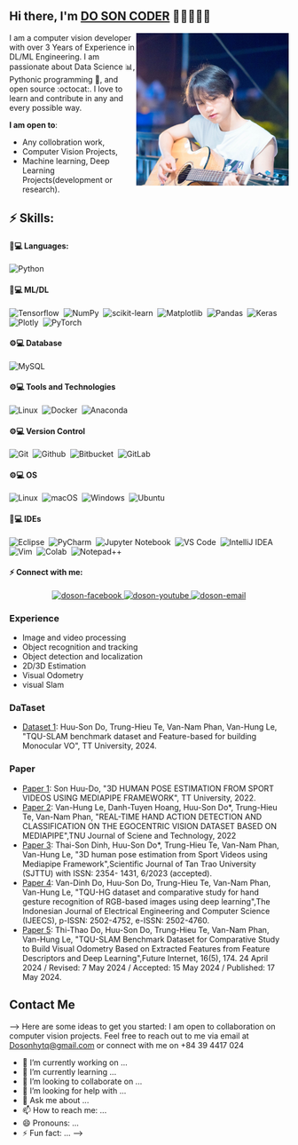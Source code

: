 ## Hi there, I'm [DO SON CODER](https://github.com/do-hu-so/do-hu-so) 👋🏼👨🏻‍💻


<a href="https://samujjwaal.me/"><img src="https://github.com/do-hu-so/do-hu-so/blob/main/doson.jpg" align="right" height="275" /></a>

I am a computer vision developer with over 3 Years of Experience in DL/ML Engineering.
I am passionate about Data Science 📊, Pythonic programming 🐍, and open source :octocat:. I love to learn and contribute in any and every possible way.

 **I am open to**:

- Any collobration work,
- Computer Vision Projects,
- Machine learning, Deep Learning Projects(development or research).

## ⚡ Skills:

#### 🚀💻 Languages:
![Python](https://img.shields.io/badge/Python-3776AB?style=for-the-badge&logo=python&logoColor=white)&nbsp;

#### 🚀💻 ML/DL

![Tensorflow](https://img.shields.io/badge/TensorFlow-FF6F00?style=for-the-badge&logo=tensorflow&logoColor=white)&nbsp;
![NumPy](https://img.shields.io/badge/numpy-%23013243.svg?style=for-the-badge&logo=numpy&logoColor=white)&nbsp;
![scikit-learn](https://img.shields.io/badge/scikit--learn-%23F7931E.svg?style=for-the-badge&logo=scikit-learn&logoColor=white)&nbsp;
![Matplotlib](https://img.shields.io/badge/Matplotlib-%23ffffff.svg?style=for-the-badge&logo=Matplotlib&logoColor=white)&nbsp;
![Pandas](https://img.shields.io/badge/pandas-%23150458.svg?style=for-the-badge&logo=pandas&logoColor=white)&nbsp;
![Keras](https://img.shields.io/badge/Keras-D00000?style=for-the-badge&logo=Keras&logoColor=white)&nbsp;
![Plotly](https://img.shields.io/badge/Plotly-%233F4F75.svg?style=for-the-badge&logo=plotly&logoColor=white)&nbsp;
![PyTorch](https://img.shields.io/badge/PyTorch-EE4C2C?style=for-the-badge&logo=PyTorch&logoColor=white)

#### ⚙️💻 Database

![MySQL](https://img.shields.io/badge/MySQL-00000F?style=for-the-badge&logo=mysql&logoColor=white)&nbsp;


#### ⚙️💻 Tools and Technologies
![Linux](https://img.shields.io/badge/Linux-FCC624?style=for-the-badge&logo=linux&logoColor=black)&nbsp;
![Docker](https://img.shields.io/badge/Docker-2CA5E0?style=for-the-badge&logo=docker&logoColor=white)&nbsp;
![Anaconda](https://img.shields.io/badge/Anaconda-44A833?style=for-the-badge&logo=Anaconda&logoColor=white)&nbsp;

#### ⚙️💻 Version Control
![Git](https://img.shields.io/badge/GIT-E44C30?style=for-the-badge&logo=git&logoColor=white)&nbsp;
![Github](https://img.shields.io/badge/Github-181717?style=for-the-badge&logo=Github&logoColor=white)&nbsp;
![Bitbucket](https://img.shields.io/badge/Bitbucket-0052CC?style=for-the-badge&logo=Bitbucket&logoColor=white)&nbsp;
![GitLab](https://img.shields.io/badge/GitLab-FC6D26?style=for-the-badge&logo=GitLab&logoColor=white)

#### ⚙️💻 OS
![Linux](https://img.shields.io/badge/Linux-FCC624?style=for-the-badge&logo=linux&logoColor=black)&nbsp;
![macOS](https://img.shields.io/badge/mac%20os-000000?style=for-the-badge&logo=macos&logoColor=F0F0F0)&nbsp;
![Windows](https://img.shields.io/badge/Windows-0078D6?style=for-the-badge&logo=windows&logoColor=white)&nbsp;
![Ubuntu](https://img.shields.io/badge/Ubuntu-E95420?style=for-the-badge&logo=ubuntu&logoColor=white)

#### 🚀💻 IDEs

![Eclipse](https://img.shields.io/badge/Eclipse-FE7A16.svg?style=for-the-badge&logo=Eclipse&logoColor=white)&nbsp;
![PyCharm](https://img.shields.io/badge/pycharm-143?style=for-the-badge&logo=pycharm&logoColor=black&color=black&labelColor=green)&nbsp;
![Jupyter Notebook](https://img.shields.io/badge/jupyter-%23FA0F00.svg?style=for-the-badge&logo=jupyter&logoColor=white)&nbsp;
![VS Code](https://img.shields.io/badge/Visual%20Studio%20Code-0078d7.svg?style=for-the-badge&logo=visual-studio-code&logoColor=white)&nbsp;
![IntelliJ IDEA](https://img.shields.io/badge/IntelliJ_IDEA-000000.svg?style=for-the-badge&logo=intellij-idea&logoColor=white)&nbsp;
![Vim](https://img.shields.io/badge/VIM-%2311AB00.svg?style=for-the-badge&logo=vim&logoColor=white)&nbsp;
![Colab](https://img.shields.io/badge/Colab-F9AB00?style=for-the-badge&logo=googlecolab&color=525252)&nbsp;
![Notepad++](https://img.shields.io/badge/Notepad++-90E59A.svg?style=for-the-badge&logo=notepad%2B%2B&logoColor=black)


#### ⚡ Connect with me:

<p align = "center">

  <a href="https://www.facebook.com/dosonhytq" target="blank">
    <img src="https://img.icons8.com/bubbles/100/000000/facebook-new.png" alt="doson-facebook" />
  </a>
  <a href="https://www.youtube.com/doson98" target="blank">
    <img src="https://img.icons8.com/bubbles/100/000000/youtube-squared.png" alt="doson-youtube" />
  </a>
  <a href="mailto:dosonhytq@gmail.com" target="top">
    <img src="https://img.icons8.com/bubbles/100/000000/apple-mail.png" alt="doson-email" />
  </a>
</p>

### Experience

- Image and video processing
- Object recognition and tracking
- Object detection and localization
- 2D/3D Estimation
- Visual Odometry
- visual Slam
### DaTaset
- [Dataset 1](https://drive.google.com/drive/folders/16Dx_nORUvUHFg2BU9mm8aBYMvtAzE9m7 ): Huu-Son Do, Trung-Hieu Te, Van-Nam Phan, Van-Hung Le, "TQU-SLAM benchmark dataset and Feature-based for building Monocular VO", TT University, 2024.
### Paper
- [Paper 1](https://tckh.daihoctantrao.edu.vn/index.php/sjttu/article/view/975): Son Huu-Do, "3D HUMAN POSE ESTIMATION FROM SPORT VIDEOS USING MEDIAPIPE FRAMEWORK", TT University, 2022.
- [Paper 2](https://www.academia.edu/114277180/REAL_TIME_HAND_ACTION_DETECTION_AND_CLASSIFICATION_ON_THE_EGOCENTRIC_VISION_DATASET_BASED_ON_MEDIAPIPE): Van-Hung Le, Danh-Tuyen Hoang, Huu-Son Do*, Trung-Hieu Te, Van-Nam Phan, "REAL-TIME HAND ACTION DETECTION AND CLASSIFICATION ON THE EGOCENTRIC VISION DATASET BASED ON MEDIAPIPE",TNU Journal of Sciene and Technology, 2022
- [Paper 3](https://www.researchgate.net/publication/371274443_UOC_LUONG_TU_THE_NGUOI_3D_TRONG_VIDEO_THE_THAO_SU_DUNG_MEDIAPIPE): Thai-Son Dinh, Huu-Son Do*, Trung-Hieu Te, Van-Nam Phan, Van-Hung Le, "3D human pose estimation from Sport Videos using Mediapipe Framework",Scientific Journal of Tan Trao University (SJTTU) with ISSN: 2354- 1431, 6/2023 (accepted).
- [Paper 4](https://ijeecs.iaescore.com/index.php/IJEECS/article/view/36458): Van-Dinh Do, Huu-Son Do, Trung-Hieu Te, Van-Nam Phan, Van-Hung Le, "TQU-HG dataset and comparative study for hand gesture recognition of RGB-based images using deep learning",The Indonesian Journal of Electrical Engineering and Computer Science (IJEECS), p-ISSN: 2502-4752, e-ISSN: 2502-4760.
- [Paper 5](https://doi.org/10.3390/fi16050174): Thi-Thao Do, Huu-Son Do, Trung-Hieu Te, Van-Nam Phan, Van-Hung Le, "TQU-SLAM Benchmark Dataset for Comparative Study to Build Visual Odometry Based on Extracted Features from Feature Descriptors and Deep Learning",Future Internet, 16(5), 174. 24 April 2024 / Revised: 7 May 2024 / Accepted: 15 May 2024 / Published: 17 May 2024.
## Contact Me
-->
Here are some ideas to get you started:
I am open to collaboration on computer vision projects. Feel free to reach out to me via email at Dosonhytq@gmail.com or connect with me on +84 39 4417 024
- 🔭 I’m currently working on ...
- 🌱 I’m currently learning ...
- 👯 I’m looking to collaborate on ...
- 🤔 I’m looking for help with ...
- 💬 Ask me about ...
- 📫 How to reach me: ...
- 😄 Pronouns: ...
- ⚡ Fun fact: ...
-->

